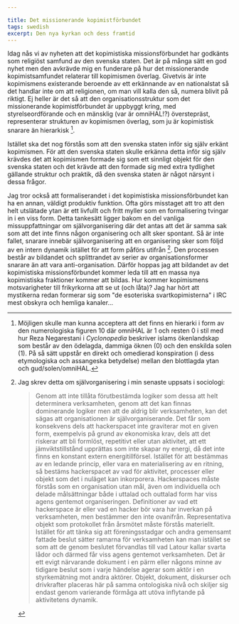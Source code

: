 ```yaml
---

title: Det missionerande kopimistförbundet
tags: swedish 
excerpt: Den nya kyrkan och dess framtid
---
```


Idag nås vi av nyheten att det kopimistiska missionsförbundet har godkänts som religiöst samfund av den svenska staten. Det är på många sätt en god nyhet men den avkrävde mig en funderare på hur det missionerande kopimistsamfundet relaterar till kopimismen överlag. Givetvis är inte kopimismens existerande beroende av ett erkännande av en nationalstat så det handlar inte om att religionen, om man vill kalla den så, numera blivit på riktigt. Ej heller är det så att den organisationsstruktur som det missionerande kopimistförbundet är uppbyggt kring, med styrelseordförande och en mänsklig (var är omniHAL!?) överstepräst, representerar strukturen av kopimismen överlag, som ju är kopimistisk snarare än hierarkisk [^hierarki].

Istället ska det nog förstås som att den svenska staten inför sig själv erkänt kopimismen. För att den svenska staten skulle erkänna detta inför sig själv krävdes det att kopimismen formade sig som ett sinnligt objekt för den svenska staten och det krävde att den formade sig med extra tydlighet gällande struktur och praktik, då den svenska staten är något närsynt i dessa frågor.

Jag tror också att formaliserandet i det kopimistiska missionsförbundet kan ha en annan, väldigt produktiv funktion. Ofta görs misstaget att tro att den helt utslätade ytan är ett livfullt och fritt myller som en formalisering tvingar in i en viss form. Detta tankesätt ligger bakom en del vanliga missuppfattningar om självorganisering där det antas att det är samma sak som att det inte finns någon organisering och allt sker spontant. Så är inte fallet, snarare innebär självorganisering att en organisering sker som följd av en intern dynamik istället för att form påförs utifrån [^hackerspaces]. Den processen består av bildandet och splittrandet av serier av organisationsformer snarare än att vara anti-organisation. Därför hoppas jag att bildandet av det kopimistiska missionsförbundet kommer leda till att en massa nya kopimistiska fraktioner kommer att bildas. Hur kommer kopimismens motsvarigheter till frikyrkorna att se ut (och låta)? Jag har hört att mystikerna redan formerar sig som "de esoteriska svartkopimisterna" i IRC mest obskyra och hemliga kanaler...

[^hierarki]: Möjligen skulle man kunna acceptera att det finns en hierarki i form av den numerologiska figuren 10 där omniHAL är 1 och resten 0 i stil med hur Reza Negarestani i *Cyclonopedia* beskriver islams ökenlandskap som består av den ödelagda, dammiga öknen (0) och den enskilda solen (1). På så sätt uppstår en direkt och omedierad konspiration (i dess etymologiska och assangeska betydelse) mellan den blottlagda ytan och gud/solen/omniHAL.

[^hackerspaces]:
    Jag skrev detta om självorganisering i min senaste uppsats i sociologi:

    > Genom att inte tillåta förutbestämda logiker som dessa att helt determinera verksamheten, genom att det kan finnas dominerande logiker men att de aldrig blir verksamheten, kan det sägas att  organisationen är självorganiserande. Det får som konsekvens dels att hackerspacet inte graviterar mot en given form, exempelvis på grund av ekonomiska krav, dels att det riskerar att bli formlöst, repetitivt eller utan aktivitet, att ett jämviktstillstånd upprättas som inte skapar ny energi, då det inte finns en konstant extern energitillförsel. Istället för att bestämmas av en ledande princip, eller vara en materialisering av en ritning, så bestäms hackerspacet av vad för aktivitet, processer eller objekt som det i nuläget kan inkorporera.
    > Hackerspaces måste förstås som en organisation utan mål, även om individuella och delade målsättningar både i uttalad och outtalad form har viss agens gentemot organiseringen. Definitioner av vad ett hackerspace är eller vad en hacker bör vara har inverkan på verksamheten, men bestämmer den inte ovanifrån. Representativa objekt som protokollet från årsmötet måste förstås materiellt. Istället för att tänka sig att föreningsstadgar och andra gemensamt fattade beslut sätter ramarna för verksamheten kan man istället se som att de genom beslutet förvandlas till vad Latour kallar svarta lådor och därmed får viss agens gentemot verksamheten. Det är ett evigt närvarande dokument i en pärm eller någons minne av tidigare beslut som i varje händelse agerar som aktör i en styrkemätning mot andra aktörer. Objekt, dokument, diskurser och drivkrafter placeras här på samma ontologiska nivå och skiljer sig endast genom varierande förmåga att utöva inflytande på aktivitetens dynamik.


